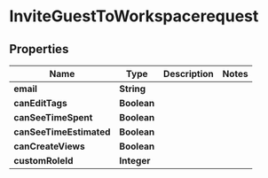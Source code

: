 

# InviteGuestToWorkspacerequest


## Properties

| Name | Type | Description | Notes |
|------------ | ------------- | ------------- | -------------|
|**email** | **String** |  |  |
|**canEditTags** | **Boolean** |  |  |
|**canSeeTimeSpent** | **Boolean** |  |  |
|**canSeeTimeEstimated** | **Boolean** |  |  |
|**canCreateViews** | **Boolean** |  |  |
|**customRoleId** | **Integer** |  |  |



